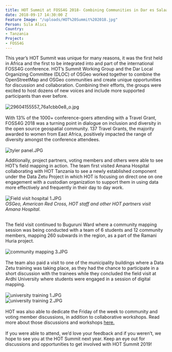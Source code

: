 ```yaml
---
title: HOT Summit at FOSS4G 2018- Combining Communities in Dar es Salaam
date: 2018-09-17 14:30:00 Z
Feature Image: "/uploads/HOT%20Summit%202018.jpg"
Person: Sıla Alıcı
Country:
- Tanzania
Project:
- FOSS4G
---
```


This year’s HOT Summit was unique for many reasons, it was the first held in Africa and the first to be integrated into and part of the international FOSS4G conference. HOT’s Summit Working Group and the Dar Local Organizing Committee (DLOC) of OSGeo worked together to combine the OpenStreetMap and OSGeo communities and create unique opportunities for discussion and collaboration. Combining their efforts, the groups were excited to host dozens of new voices and include more supported participants than ever before.\
\
![29604155557_76a1cbb0e8_o.jpg](/uploads/29604155557_76a1cbb0e8_o.jpg)\
\
With 13% of the 1000\+ conference-goers attending with a Travel Grant, FOSS4G 2018 was a turning point in dialogue on inclusion and diversity in the open source geospatial community. 137 Travel Grants, the majority awarded to women from East Africa, positively impacted the range of diversity amongst the conference attendees.\
\
![tyler panel.JPG](/uploads/tyler%20panel.JPG)

Additionally, project partners, voting members and others were able to see HOT’s field mapping in action. The team first visited Amana Hospital collaborating with HOT Tanzania to see a newly established component under the Data Zetu Project in which HOT is focusing on direct one on one engagement with a custodian organization to support them in using data more effectively and frequently in their day to day work.\
\
![Field visit hospital 1.JPG](/uploads/Field%20visit%20hospital%201.JPG)\
*OSGeo, American Red Cross, HOT staff and other HOT partners visit Amana Hospital.*

\
The field visit continued to Buguruni Ward where a community mapping session was being conducted with a team of 6 students and 12 community members, mapping 260 subwards in the region, as a part of the Ramani Huria project.\
\
![community mapping 3.JPG](/uploads/community%20mapping%203.JPG)\
\
The team also paid a visit to one of the municipality buildings where a Data Zetu training was taking place, as they had the chance to participate in a short discussion with the trainees while they concluded the field visit at Ardhi University where students were engaged in a session of digital mapping.\
\
![university training 1.JPG](/uploads/university%20training%201.JPG)\
![university training 2.JPG](/uploads/university%20training%202.JPG)\
\
HOT was also able to dedicate the Friday of the week to community and voting member discussions, in addition to collaborative workshops. Read more about those discussions and workshops [here.](https://github.com/hotosm/hot-summit-2018/wiki)\
\
If you were able to attend, we’d love your feedback and if you weren’t, we hope to see you at the HOT Summit next year. Keep an eye out for discussions and opportunities to get involved with HOT Summit 2019!